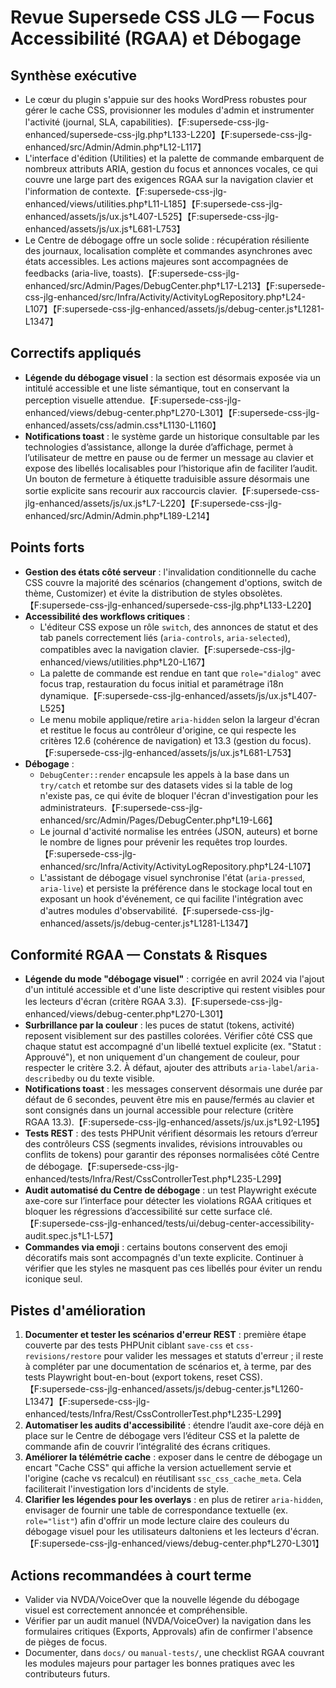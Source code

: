 # Revue Supersede CSS JLG — Focus Accessibilité (RGAA) et Débogage

## Synthèse exécutive
- Le cœur du plugin s'appuie sur des hooks WordPress robustes pour gérer le cache CSS, provisionner les modules d'admin et instrumenter l'activité (journal, SLA, capabilities).【F:supersede-css-jlg-enhanced/supersede-css-jlg.php†L133-L220】【F:supersede-css-jlg-enhanced/src/Admin/Admin.php†L12-L117】
- L'interface d'édition (Utilities) et la palette de commande embarquent de nombreux attributs ARIA, gestion du focus et annonces vocales, ce qui couvre une large part des exigences RGAA sur la navigation clavier et l'information de contexte.【F:supersede-css-jlg-enhanced/views/utilities.php†L11-L185】【F:supersede-css-jlg-enhanced/assets/js/ux.js†L407-L525】【F:supersede-css-jlg-enhanced/assets/js/ux.js†L681-L753】
- Le Centre de débogage offre un socle solide : récupération résiliente des journaux, localisation complète et commandes asynchrones avec états accessibles. Les actions majeures sont accompagnées de feedbacks (aria-live, toasts).【F:supersede-css-jlg-enhanced/src/Admin/Pages/DebugCenter.php†L17-L213】【F:supersede-css-jlg-enhanced/src/Infra/Activity/ActivityLogRepository.php†L24-L107】【F:supersede-css-jlg-enhanced/assets/js/debug-center.js†L1281-L1347】

## Correctifs appliqués
- **Légende du débogage visuel** : la section est désormais exposée via un intitulé accessible et une liste sémantique, tout en conservant la perception visuelle attendue.【F:supersede-css-jlg-enhanced/views/debug-center.php†L270-L301】【F:supersede-css-jlg-enhanced/assets/css/admin.css†L1130-L1160】
- **Notifications toast** : le système garde un historique consultable par les technologies d’assistance, allonge la durée d’affichage, permet à l’utilisateur de mettre en pause ou de fermer un message au clavier et expose des libellés localisables pour l’historique afin de faciliter l’audit. Un bouton de fermeture à étiquette traduisible assure désormais une sortie explicite sans recourir aux raccourcis clavier.【F:supersede-css-jlg-enhanced/assets/js/ux.js†L7-L220】【F:supersede-css-jlg-enhanced/src/Admin/Admin.php†L189-L214】

## Points forts
- **Gestion des états côté serveur** : l'invalidation conditionnelle du cache CSS couvre la majorité des scénarios (changement d'options, switch de thème, Customizer) et évite la distribution de styles obsolètes.【F:supersede-css-jlg-enhanced/supersede-css-jlg.php†L133-L220】
- **Accessibilité des workflows critiques** :
  - L'éditeur CSS expose un rôle `switch`, des annonces de statut et des tab panels correctement liés (`aria-controls`, `aria-selected`), compatibles avec la navigation clavier.【F:supersede-css-jlg-enhanced/views/utilities.php†L20-L167】
  - La palette de commande est rendue en tant que `role="dialog"` avec focus trap, restauration du focus initial et paramétrage i18n dynamique.【F:supersede-css-jlg-enhanced/assets/js/ux.js†L407-L525】
  - Le menu mobile applique/retire `aria-hidden` selon la largeur d'écran et restitue le focus au contrôleur d'origine, ce qui respecte les critères 12.6 (cohérence de navigation) et 13.3 (gestion du focus).【F:supersede-css-jlg-enhanced/assets/js/ux.js†L681-L753】
- **Débogage** :
  - `DebugCenter::render` encapsule les appels à la base dans un `try/catch` et retombe sur des datasets vides si la table de log n'existe pas, ce qui évite de bloquer l'écran d'investigation pour les administrateurs.【F:supersede-css-jlg-enhanced/src/Admin/Pages/DebugCenter.php†L19-L66】
  - Le journal d'activité normalise les entrées (JSON, auteurs) et borne le nombre de lignes pour prévenir les requêtes trop lourdes.【F:supersede-css-jlg-enhanced/src/Infra/Activity/ActivityLogRepository.php†L24-L107】
  - L'assistant de débogage visuel synchronise l'état (`aria-pressed`, `aria-live`) et persiste la préférence dans le stockage local tout en exposant un hook d'événement, ce qui facilite l'intégration avec d'autres modules d'observabilité.【F:supersede-css-jlg-enhanced/assets/js/debug-center.js†L1281-L1347】

## Conformité RGAA — Constats & Risques
- **Légende du mode "débogage visuel"** : corrigée en avril 2024 via l'ajout d'un intitulé accessible et d'une liste descriptive qui restent visibles pour les lecteurs d'écran (critère RGAA 3.3).【F:supersede-css-jlg-enhanced/views/debug-center.php†L270-L301】
- **Surbrillance par la couleur** : les puces de statut (tokens, activité) reposent visiblement sur des pastilles colorées. Vérifier côté CSS que chaque statut est accompagné d'un libellé textuel explicite (ex. "Statut : Approuvé"), et non uniquement d'un changement de couleur, pour respecter le critère 3.2. À défaut, ajouter des attributs `aria-label`/`aria-describedby` ou du texte visible.
- **Notifications toast** : les messages conservent désormais une durée par défaut de 6 secondes, peuvent être mis en pause/fermés au clavier et sont consignés dans un journal accessible pour relecture (critère RGAA 13.3).【F:supersede-css-jlg-enhanced/assets/js/ux.js†L92-L195】
- **Tests REST** : des tests PHPUnit vérifient désormais les retours d’erreur des contrôleurs CSS (segments invalides, révisions introuvables ou conflits de tokens) pour garantir des réponses normalisées côté Centre de débogage.【F:supersede-css-jlg-enhanced/tests/Infra/Rest/CssControllerTest.php†L235-L299】
- **Audit automatisé du Centre de débogage** : un test Playwright exécute axe-core sur l’interface pour détecter les violations RGAA critiques et bloquer les régressions d’accessibilité sur cette surface clé.【F:supersede-css-jlg-enhanced/tests/ui/debug-center-accessibility-audit.spec.js†L1-L57】
- **Commandes via emoji** : certains boutons conservent des emoji décoratifs mais sont accompagnés d'un texte explicite. Continuer à vérifier que les styles ne masquent pas ces libellés pour éviter un rendu iconique seul.

## Pistes d'amélioration
1. **Documenter et tester les scénarios d'erreur REST** : première étape couverte par des tests PHPUnit ciblant `save-css` et `css-revisions/restore` pour valider les messages et statuts d'erreur ; il reste à compléter par une documentation de scénarios et, à terme, par des tests Playwright bout-en-bout (export tokens, reset CSS).【F:supersede-css-jlg-enhanced/assets/js/debug-center.js†L1260-L1347】【F:supersede-css-jlg-enhanced/tests/Infra/Rest/CssControllerTest.php†L235-L299】
2. **Automatiser les audits d'accessibilité** : étendre l’audit axe-core déjà en place sur le Centre de débogage vers l’éditeur CSS et la palette de commande afin de couvrir l’intégralité des écrans critiques.
3. **Améliorer la télémétrie cache** : exposer dans le centre de débogage un encart "Cache CSS" qui affiche la version actuellement servie et l'origine (cache vs recalcul) en réutilisant `ssc_css_cache_meta`. Cela faciliterait l'investigation lors d'incidents de style.
4. **Clarifier les légendes pour les overlays** : en plus de retirer `aria-hidden`, envisager de fournir une table de correspondance textuelle (ex. `role="list"`) afin d'offrir un mode lecture claire des couleurs du débogage visuel pour les utilisateurs daltoniens et les lecteurs d'écran.【F:supersede-css-jlg-enhanced/views/debug-center.php†L270-L301】

## Actions recommandées à court terme
- Valider via NVDA/VoiceOver que la nouvelle légende du débogage visuel est correctement annoncée et compréhensible.
- Vérifier par un audit manuel (NVDA/VoiceOver) la navigation dans les formulaires critiques (Exports, Approvals) afin de confirmer l'absence de pièges de focus.
- Documenter, dans `docs/` ou `manual-tests/`, une checklist RGAA couvrant les modules majeurs pour partager les bonnes pratiques avec les contributeurs futurs.
